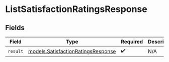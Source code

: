 # ListSatisfactionRatingsResponse


## Fields

| Field                                                                          | Type                                                                           | Required                                                                       | Description                                                                    |
| ------------------------------------------------------------------------------ | ------------------------------------------------------------------------------ | ------------------------------------------------------------------------------ | ------------------------------------------------------------------------------ |
| `result`                                                                       | [models.SatisfactionRatingsResponse](../models/satisfactionratingsresponse.md) | :heavy_check_mark:                                                             | N/A                                                                            |